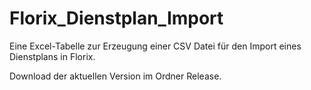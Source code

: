 # Florix_Dienstplan_Import
Eine Excel-Tabelle zur Erzeugung einer CSV Datei für den Import eines Dienstplans in Florix.

Download der aktuellen Version im Ordner Release.


